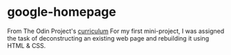 # google-homepage
 From The Odin Project's [curriculum](http://www.theodinproject.com/courses/web-development-101/lessons/html-css)
 For my first mini-project, I was assigned the task of deconstructing an existing web page and rebuilding it using HTML & CSS.
